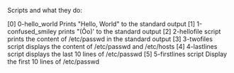 Scripts and what they do: 

[0] 0-hello_world Prints "Hello, World" to the standard output
[1] 1-confused_smiley prints "(Ôo)'    to the standard output
[2] 2-hellofile script prints the content of /etc/passwd in the standard output
[3] 3-twofiles script displays the content of /etc/passwd and /etc/hosts
[4] 4-lastlines script displays the last 10 lines of /etc/passwd
[5] 5-firstlines script Display the first 10 lines of /etc/passwd 
